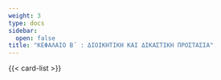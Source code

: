 ```yaml
---
weight: 3
type: docs
sidebar:
  open: false
title: "ΚΕΦΑΛΑΙΟ Β΄ : ΔΙΟΙΚΗΤΙΚΗ ΚΑΙ ΔΙΚΑΣΤΙΚΗ ΠΡΟΣΤΑΣΙΑ"
---
```


{{< card-list >}}
